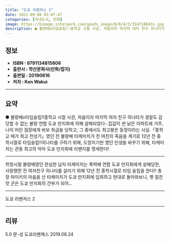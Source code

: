 ```yaml
---
title: "도쿄 리벤저스 2"
date: 2021-09-08 03:07:47
categories: [국내도서, 만화]
image: https://bimage.interpark.com/goods_image/8/8/4/3/314718843s.jpg
description: ● 불량배x타임슬립!!중학교 시절 사귄, 처음이자 마지막 여자 친구 히나타가 경찰도 감당할 수 없는 불량 연합 도쿄 만지회에 의해 살해되었다-.집값이 싼 낡은 아파트에 거주, 나이 어린 점장에게 바보 취급을 당하고, 그 중에서도 최고봉은 동정이라는 사실.「중학교 때가 최고 전성기」였던
---
```


## **정보**

- **ISBN : 9791134815806**
- **출판사 : 학산문화사(만화/잡지)**
- **출판일 : 20190816**
- **저자 : Ken Wakui**

------



## **요약**

●  불량배x타임슬립!!중학교 시절 사귄, 처음이자 마지막 여자 친구 히나타가 경찰도 감당할 수 없는 불량 연합 도쿄 만지회에 의해 살해되었다-.집값이 싼 낡은 아파트에 거주, 나이 어린 점장에게 바보 취급을 당하고, 그 중에서도 최고봉은 동정이라는 사실.「중학교 때가 최고 전성기」였던 전 불량배 타케미치가 전 여친의 죽음을 계기로 12년 전 중학시절로 타임슬립!!히나타를 구하기 위해, 도망치기만 했던 인생을 바꾸기 위해, 타케미치는 관동 최고의 악마 도쿄 만지회에 리벤지를 맹세한다!

------

학창시절 불량배였던 한심한 남자 타케미치는  폭력배 연합 도쿄 만지회에게 살해당한,  사랑했떤 전 여자친구 히나타를 살리기 위해  12년 전 중학시절로 타임 슬립을 한다!!   총장 마이키의 마음을 산 타케미치가  도쿄 만지회에 입회하고 현대로 돌아와보니,  옛 절친 앗 군은 도쿄 만지회의 간부가 되어... 

------


도쿄 리벤저스 2 

------


## **리뷰** 

5.0 문-성 도쿄리벤제스 2019.08.24 <br/>